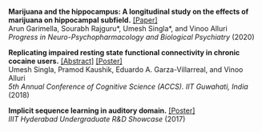 **Marijuana and the hippocampus: A longitudinal study on the effects of marijuana on hippocampal subfield.** [[Paper]](https://www.sciencedirect.com/science/article/abs/pii/S0278584619305391)  
Arun Garimella, Sourabh Rajguru\*, Umesh Singla\*, and Vinoo Alluri  
_Progress in Neuro-Psychopharmacology and Biological Psychiatry_ (2020)

**Replicating impaired resting state functional connectivity in chronic cocaine users.** 
[[Abstract]](/files/accs.pdf) [[Poster]](/files/cocaine.pdf)  
Umesh Singla, Pramod Kaushik, Eduardo A. Garza-Villarreal, and Vinoo Alluri  
_5th Annual Conference of Cognitive Science (ACCS). IIT Guwahati, India_ (2018)

**Implicit sequence learning in auditory domain.** [[Poster]](/files/implicit.pdf)  
_IIIT Hyderabad Undergraduate R&D Showcase_ (2017)